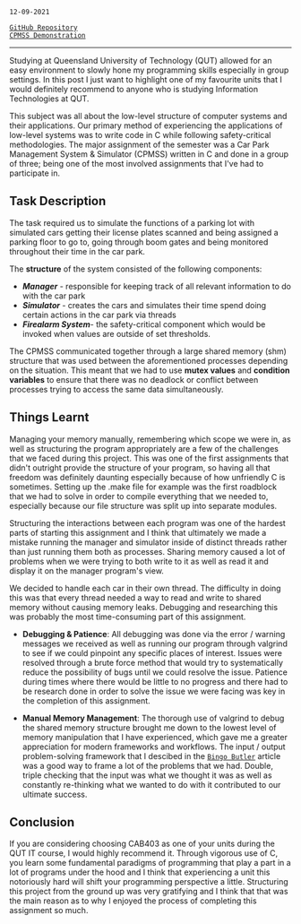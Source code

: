 <!--
title: CAB403 - Systems Programming
description: Favourite university unit (CPMSS project)
tags: C, pthreads, shm
date: NOV 2021
slug: VCAB403
-->

`12-09-2021`

[`GitHub Repository`](https://github.com/sh1ggy/cab403-cpmss)\
[`CPMSS Demonstration`](https://www.youtube.com/watch?v=SlU0jjFIrYc)

___

Studying at Queensland University of Technology (QUT) allowed for an easy environment to slowly hone my programming skills especially in group settings. In this post I just want to highlight one of my favourite units that I would definitely recommend to anyone who is studying Information Technologies at QUT.

This subject was all about the low-level structure of computer systems and their applications. Our primary method of experiencing the applications of low-level systems was to write code in C while following safety-critical methodologies. The major assignment of the semester was a Car Park Management System & Simulator (CPMSS) written in C and done in a group of three; being one of the most involved assignments that I've had to participate in. 

## Task Description

The task required us to simulate the functions of a parking lot with simulated cars getting their license plates scanned and being assigned a parking floor to go to, going through boom gates and being monitored throughout their time in the car park. 

The **structure** of the system consisted of the following components:
 - **_Manager_** - responsible for keeping track of all relevant information to do with the car park
 - **_Simulator_** - creates the cars and simulates their time spend doing certain actions in the car park via threads
 - **_Firealarm System_**- the safety-critical component which would be invoked when values are outside of set thresholds.  
 
The CPMSS communicated together through a large shared memory (shm) structure that was used between the aforementioned processes depending on the situation. This meant that we had to use **mutex values** and **condition variables** to ensure that there was no deadlock or conflict between processes trying to access the same data simultaneously. 

## Things Learnt	
Managing your memory manually, remembering which scope we were in, as well as structuring the program appropriately are a few of the challenges that we faced during this project. This was one of the first assignments that didn't outright provide the structure of your program, so having all that freedom was definitely daunting especially because of how unfriendly C is sometimes. Setting up the .make file for example was the first roadblock that we had to solve in order to compile everything that we needed to, especially because our file structure was split up into separate modules.

Structuring the interactions between each program was one of the hardest parts of starting this assignment and I think that ultimately we made a mistake running the manager and simulator inside of distinct threads rather than just running them both as processes. Sharing memory caused a lot of problems when we were trying to both write to it as well as read it and display it on the manager program's view.

We decided to handle each car in their own thread. The difficulty in doing this was that every thread needed a way to read and write to shared memory without causing memory leaks. Debugging and researching this was probably the most time-consuming part of this assignment.

 - **Debugging & Patience**: All debugging was done via the error / warning messages we received as well as running our program through valgrind to see if we could pinpoint any specific places of interest. Issues were resolved through a brute force method that would try to systematically reduce the possibility of bugs until we could resolve the issue. Patience during times where there would be little to no progress and there had to be research done in order to solve the issue we were facing was key in the completion of this assignment. 

 - **Manual Memory Management**: The thorough use of valgrind to debug the shared memory structure brought me down to the lowest level of memory manipulation that I have experienced, which gave me a greater appreciation for modern frameworks and workflows. The input / output problem-solving framework that I descibed in the [`Bingo Butler`](/blog/UQCSNBingo) article was a good way to frame a lot of the problems that we had. Double, triple checking that the input was what we thought it was as well as constantly re-thinking what we wanted to do with it contributed to our ultimate success.

## Conclusion
If you are considering choosing CAB403 as one of your units during the QUT IT course, I would highly recommend it. Through vigorous use of C, you learn some fundamental paradigms of programming that play a part in a lot of programs under the hood and I think that experiencing a unit this notoriously hard will shift your programming perspective a little. Structuring this project from the ground up was very gratifying and I think that that was the main reason as to why I enjoyed the process of completing this assignment so much.      